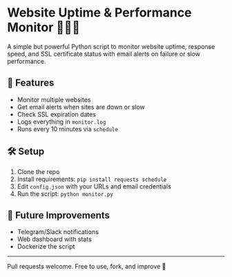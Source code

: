 # Website Uptime & Performance Monitor 🕵️‍♂️🔐

A simple but powerful Python script to monitor website uptime, response speed, and SSL certificate status with email alerts on failure or slow performance.

## 🚀 Features
- Monitor multiple websites
- Get email alerts when sites are down or slow
- Check SSL expiration dates
- Logs everything in `monitor.log`
- Runs every 10 minutes via `schedule`

## 🛠️ Setup
1. Clone the repo
2. Install requirements: `pip install requests schedule`
3. Edit `config.json` with your URLs and email credentials
4. Run the script: `python monitor.py`

## 🧠 Future Improvements
- Telegram/Slack notifications
- Web dashboard with stats
- Dockerize the script

---

Pull requests welcome. Free to use, fork, and improve 🚀
